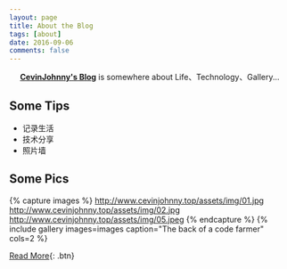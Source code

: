 ```yaml
---
layout: page
title: About the Blog
tags: [about]
date: 2016-09-06
comments: false
---
```

    
<center><a href="http://www.cevinjohnny.top/"><b>CevinJohnny's Blog</b></a> is somewhere about Life、Technology、Gallery...</center>

## Some Tips
* 记录生活	
* 技术分享
* 照片墙

## Some Pics

{% capture images %}
    http://www.cevinjohnny.top/assets/img/01.jpg
    http://www.cevinjohnny.top/assets/img/02.jpg
    http://www.cevinjohnny.top/assets/img/05.jpeg
{% endcapture %}
{% include gallery images=images caption="The back of a code farmer" cols=2 %}
      
[Read More](http://www.cevinjohnny.top/){: .btn}
